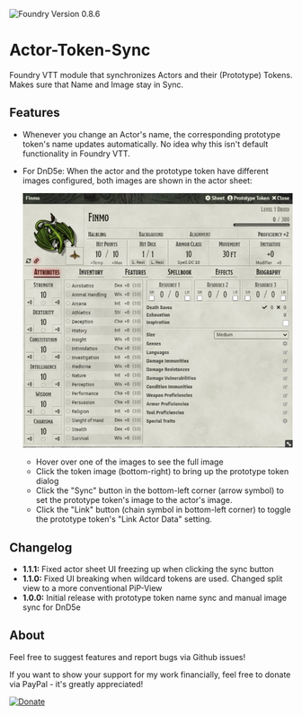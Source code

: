 ![Foundry Version 0.8.6](https://img.shields.io/badge/Foundry%20Version-0.8.6-green)

# Actor-Token-Sync

Foundry VTT module that synchronizes Actors and their (Prototype) Tokens. Makes sure that Name and Image stay in Sync.

## Features

- Whenever you change an Actor's name, the corresponding prototype token's name updates automatically. 
  No idea why this isn't default functionality in Foundry VTT.
- For DnD5e: When the actor and the prototype token have different images configured, both images are shown in the 
  actor sheet:

  ![Screenshot of a actor sheet with both actor and token image displayed](screenshots/actor-sheet.jpg)
  
  - Hover over one of the images to see the full image
  - Click the token image (bottom-right) to bring up the prototype token dialog
  - Click the "Sync" button in the bottom-left corner (arrow symbol) to set the prototype token's image to the 
    actor's image.
  - Click the "Link" button (chain symbol in bottom-left corner) to toggle the prototype token's "Link Actor Data" 
    setting.
    
## Changelog

- **1.1.1:** Fixed actor sheet UI freezing up when clicking the sync button
- **1.1.0:** Fixed UI breaking when wildcard tokens are used. Changed split view to a more conventional PiP-View
- **1.0.0:** Initial release with prototype token name sync and manual image sync for DnD5e

## About

Feel free to suggest features and report bugs via Github issues!

If you want to show your support for my work financially, feel free to donate via PayPal - it's greatly appreciated! 

[![Donate](https://img.shields.io/badge/Donate-PayPal-green.svg)](https://www.paypal.com/cgi-bin/webscr?cmd=_s-xclick&hosted_button_id=JTE9BL67E6TUL&source=url)
